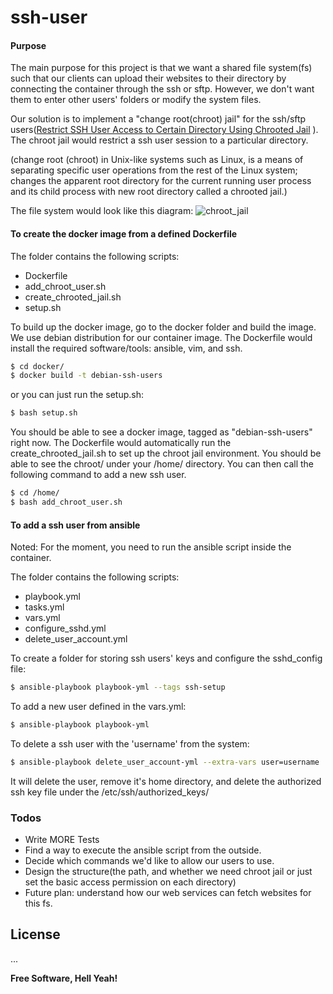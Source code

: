 # ssh-user
#### Purpose
The main purpose for this project is that we want a shared file system(fs) such that our clients can upload their websites to their directory by connecting the container through the ssh or sftp. However, we don't want them to enter other users' folders or modify the system files. 

Our solution is to implement a "change root(chroot) jail" for the ssh/sftp users([Restrict SSH User Access to Certain Directory Using Chrooted Jail](https://www.tecmint.com/restrict-ssh-user-to-directory-using-chrooted-jail/) ). The chroot jail would restrict a ssh user session to a particular directory. 

(change root (chroot) in Unix-like systems such as Linux, is a means of separating specific user operations from the rest of the Linux system; changes the apparent root directory for the current running user process and its child process with new root directory called a chrooted jail.)

The file system would look like this diagram:
![chroot_jail](http://albertomatus.com/wp-content/uploads/2018/11/alberto-matus-chroot.jpg)

#### To create the docker image from a defined Dockerfile
The folder contains the following scripts:
 - Dockerfile
 - add_chroot_user.sh
 - create_chrooted_jail.sh
 - setup.sh

To build up the docker image, go to the docker folder and build the image. We use debian distribution for our container image. The Dockerfile would install the required software/tools: ansible, vim, and ssh.
```sh
$ cd docker/
$ docker build -t debian-ssh-users
```
or you can just run the setup.sh:
```sh
$ bash setup.sh
```
You should be able to see a docker image, tagged as "debian-ssh-users" right now. The Dockerfile would automatically run the create_chrooted_jail.sh to set up the chroot jail environment. You should be able to see the chroot/ under your /home/ directory. You can then call the following command to add a new ssh user.
```sh
$ cd /home/
$ bash add_chroot_user.sh
```

#### To add a ssh user from ansible
Noted: For the moment, you need to run the ansible script inside the container. 

The folder contains the following scripts:
 - playbook.yml
 - tasks.yml
 - vars.yml
 - configure_sshd.yml
 - delete_user_account.yml

To create a folder for storing ssh users' keys and configure the sshd_config file:
```sh
$ ansible-playbook playbook-yml --tags ssh-setup
```
To add a new user defined in the vars.yml:
```sh
$ ansible-playbook playbook-yml
```

To delete a ssh user with the 'username' from the system:
```sh
$ ansible-playbook delete_user_account-yml --extra-vars user=username
```
It will delete the user, remove it's home directory, and delete the authorized ssh key file under the /etc/ssh/authorized_keys/



### Todos

 - Write MORE Tests
 - Find a way to execute the ansible script from the outside.
 - Decide which commands we'd like to allow our users to use.
 - Design the structure(the path, and whether we need chroot jail or just set the basic access permission on each directory)
 - Future plan: understand how our web services can fetch websites for this fs.

License
----

...


**Free Software, Hell Yeah!**


